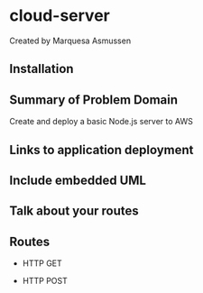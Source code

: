 # cloud-server

Created by Marquesa Asmussen

## Installation

## Summary of Problem Domain

Create and deploy a basic Node.js server to AWS

## Links to application deployment

## Include embedded UML

## Talk about your routes

## Routes

- HTTP GET

- HTTP POST
